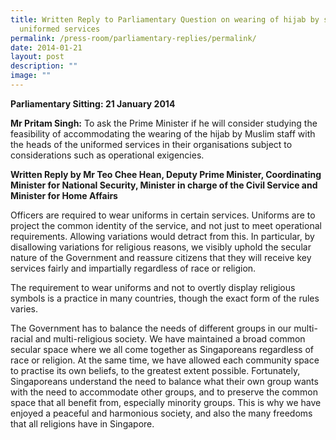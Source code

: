 ```yaml
---
title: Written Reply to Parliamentary Question on wearing of hijab by staff in
  uniformed services
permalink: /press-room/parliamentary-replies/permalink/
date: 2014-01-21
layout: post
description: ""
image: ""
---
```

**Parliamentary Sitting: 21 January 2014**

**Mr Pritam Singh:** To ask the Prime Minister if he will consider studying the feasibility of accommodating the wearing of the hijab by Muslim staff with the heads of the uniformed services in their organisations subject to considerations such as operational exigencies.

**Written Reply by Mr Teo Chee Hean, Deputy Prime Minister, Coordinating Minister for National Security, Minister in charge of the Civil Service and Minister for Home Affairs**

Officers are required to wear uniforms in certain services. Uniforms are to project the common identity of the service, and not just to meet operational requirements. Allowing variations would detract from this. In particular, by disallowing variations for religious reasons, we visibly uphold the secular nature of the Government and reassure citizens that they will receive key services fairly and impartially regardless of race or religion.

The requirement to wear uniforms and not to overtly display religious symbols is a practice in many countries, though the exact form of the rules varies.

The Government has to balance the needs of different groups in our multi-racial and multi-religious society. We have maintained a broad common secular space where we all come together as Singaporeans regardless of race or religion. At the same time, we have allowed each community space to practise its own beliefs, to the greatest extent possible. Fortunately, Singa­poreans understand the need to balance what their own group wants with the need to accommodate other groups, and to preserve the common space that all benefit from, especially minority groups. This is why we have enjoyed a peaceful and harmonious society, and also the many freedoms that all religions have in Singapore.